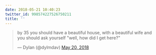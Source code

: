 ```yaml
---
date: 2018-05-21 10:40:23
twitter_id: 998574227526750211
title: ''
---
```


<blockquote class="twitter-tweet"><p lang="en" dir="ltr">by 35 you should have a beautiful house, with a beautiful wife and you should ask yourself &quot;well, how did I get here?&quot;</p>&mdash; Dylan (@dylmdav) <a href="https://twitter.com/dylmdav/status/998057812491108352?ref_src=twsrc%5Etfw">May 20, 2018</a></blockquote>
<script async src="https://platform.twitter.com/widgets.js" charset="utf-8"></script>
